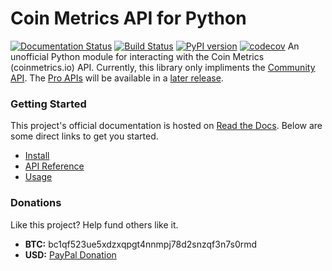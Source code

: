 Coin Metrics API for Python
===========================
[![Documentation Status](https://readthedocs.org/projects/coinmetrics/badge/?version=latest)](https://coinmetrics.readthedocs.io/en/latest/?badge=latest)
[![Build Status](https://travis-ci.org/h4110w33n/coinmetrics.svg?branch=master)](https://travis-ci.org/h4110w33n/coinmetrics)
[![PyPI version](https://badge.fury.io/py/coinmetrics.svg)](https://badge.fury.io/py/coinmetrics)
[![codecov](https://codecov.io/gh/h4110w33n/coinmetrics/branch/master/graph/badge.svg)](https://codecov.io/gh/h4110w33n/coinmetrics)
An unofficial Python module for interacting with the Coin Metrics (coinmetrics.io) API. Currently, this library only impliments the [Community API](https://coinmetrics.io/api/). The [Pro APIs](https://coinmetrics.io/cm-network-data-pro/) will be available in a [later release](https://github.com/h4110w33n/coinmetrics/issues/10).

### Getting Started

This project's official documentation is hosted on [Read the Docs](https://coinmetrics.readthedocs.io/en/latest/index.html). Below are some direct links to get you started.

* [Install](https://coinmetrics.readthedocs.io/en/latest/install.html)
* [API Reference](https://coinmetrics.readthedocs.io/en/latest/api_ref.html)
* [Usage](https://coinmetrics.readthedocs.io/en/latest/usage.html)

### Donations

Like this project? Help fund others like it.

* __BTC:__ bc1qf523ue5xdzxqpgt4nnmpj78d2snzqf3n7s0rmd
* __USD:__ [PayPal Donation](https://www.paypal.com/cgi-bin/webscr?cmd=_donations&business=NBK3S2YT92NVJ&currency_code=USD&source=url)
